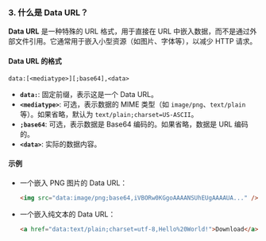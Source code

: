 ### 3. **什么是 Data URL？**

**Data URL** 是一种特殊的 URL 格式，用于直接在 URL 中嵌入数据，而不是通过外部文件引用。它通常用于嵌入小型资源（如图片、字体等），以减少 HTTP 请求。

#### Data URL 的格式

```
data:[<mediatype>][;base64],<data>
```

- **`data:`**: 固定前缀，表示这是一个 Data URL。
- **`<mediatype>`**: 可选，表示数据的 MIME 类型（如 `image/png`、`text/plain` 等）。如果省略，默认为 `text/plain;charset=US-ASCII`。
- **`;base64`**: 可选，表示数据是 Base64 编码的。如果省略，数据是 URL 编码的。
- **`<data>`**: 实际的数据内容。

#### 示例

- 一个嵌入 PNG 图片的 Data URL：
  ```html
  <img src="data:image/png;base64,iVBORw0KGgoAAAANSUhEUgAAAAUA..." />
  ```
- 一个嵌入纯文本的 Data URL：
  ```html
  <a href="data:text/plain;charset=utf-8,Hello%20World!">Download</a>
  ```


